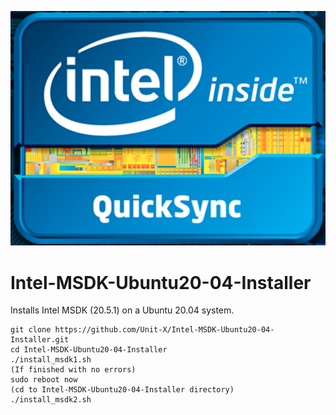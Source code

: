 ![Logo](qsv.png)

# Intel-MSDK-Ubuntu20-04-Installer
Installs Intel MSDK (20.5.1) on a Ubuntu 20.04 system.

```
git clone https://github.com/Unit-X/Intel-MSDK-Ubuntu20-04-Installer.git
cd Intel-MSDK-Ubuntu20-04-Installer
./install_msdk1.sh
(If finished with no errors)
sudo reboot now
(cd to Intel-MSDK-Ubuntu20-04-Installer directory)
./install_msdk2.sh
```
